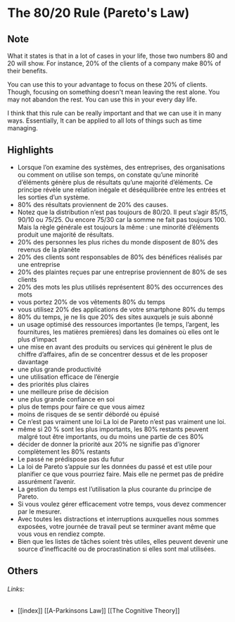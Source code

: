 # The 80/20 Rule (Pareto's Law)

## Note
What it states is that in a lot of cases in your life, those two numbers 80 and 20 will show. For instance, 20% of the clients of a company make 80% of their benefits.

You can use this to your advantage to focus on these 20% of clients. Though, focusing on something doesn't mean leaving the rest alone. You may not abandon the rest. You can use this in your every day life.

I think that this rule can be really important and that we can use it in many ways. Essentially, It can be applied to all lots of things such as time managing. 

## Highlights 
- Lorsque l’on examine des systèmes, des entreprises, des organisations ou comment on utilise son temps, on constate qu’une minorité d’éléments génère plus de résultats qu’une majorité d’éléments. Ce principe révèle une relation inégale et déséquilibrée entre les entrées et les sorties d’un système.
- 80% des résultats proviennent de 20% des causes.
- Notez que la distribution n’est pas toujours de 80/20. Il peut s’agir 85/15, 90/10 ou 75/25. Ou encore 75/30 car la somme ne fait pas toujours 100. Mais la règle générale est toujours la même : une minorité d’éléments produit une majorité de résultats.
- 20% des personnes les plus riches du monde disposent de 80% des revenus de la planète
- 20% des clients sont responsables de 80% des bénéfices réalisés par une entreprise
- 20% des plaintes reçues par une entreprise proviennent de 80% de ses clients
- 20% des mots les plus utilisés représentent 80% des occurrences des mots
- vous portez 20% de vos vêtements 80% du temps
- vous utilisez 20% des applications de votre smartphone 80% du temps
- 80% du temps, je ne lis que 20% des sites auxquels je suis abonné
-  un usage optimisé des ressources importantes (le temps, l’argent, les fournitures, les matières premières) dans les domaines où elles ont le plus d’impact
- une mise en avant des produits ou services qui génèrent le plus de chiffre d’affaires, afin de se concentrer dessus et de les proposer davantage
- une plus grande productivité
- une utilisation efficace de l’énergie
- des priorités plus claires
- une meilleure prise de décision
- une plus grande confiance en soi
- plus de temps pour faire ce que vous aimez
- moins de risques de se sentir débordé ou épuisé
- Ce n’est pas vraiment une loi
   La loi de Pareto n’est pas vraiment une loi.
- même si 20 % sont les plus importants, les 80% restants peuvent malgré tout être importants, ou du moins une partie de ces 80%
- décider de donner la priorité aux 20% ne signifie pas d’ignorer complètement les 80% restants
- Le passé ne prédispose pas du futur
- La loi de Pareto s’appuie sur les données du passé et est utile pour planifier ce que vous pourriez faire. Mais elle ne permet pas de prédire assurément l’avenir.
- La gestion du temps est l’utilisation la plus courante du principe de Pareto.
- Si vous voulez gérer efficacement votre temps, vous devez commencer par le mesurer.
- Avec toutes les distractions et interruptions auxquelles nous sommes exposées, votre journée de travail peut se terminer avant même que vous vous en rendiez compte.
- Bien que les listes de tâches soient très utiles, elles peuvent devenir une source d’inefficacité ou de procrastination si elles sont mal utilisées.

## Others
###### Links:
- [[index]]
[[A-Parkinsons Law]]
[[The Cognitive Theory]]